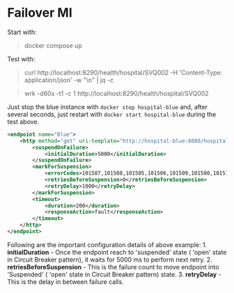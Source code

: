 # Failover MI

Start with:

> docker compose up

Test with:

> curl http://localhost:8290/health/hospital/SVQ002 -H 'Content-Type: application/json' -w "\n" | jq -c

> wrk -d60s -t1 -c 1 http://localhost:8290/health/hospital/SVQ002

Just stop the blue instance with `docker stop hospital-blue` and, after several seconds, just restart with `docker start hospital-blue` during the test above.

```xml
<endpoint name="Blue">
    <http method="get" uri-template="http://hospital-blue:8080/hospital/{uri.var.hospitalId}">
        <suspendOnFailure>
            <initialDuration>5000</initialDuration>
        </suspendOnFailure>
        <markForSuspension>
            <errorCodes>101507,101508,101505,101506,101509,101500,101510,101001,101000,101503,101504,101501</errorCodes>  
            <retriesBeforeSuspension>0</retriesBeforeSuspension>
            <retryDelay>1000</retryDelay>
        </markForSuspension>
        <timeout>
            <duration>200</duration>
            <responseAction>fault</responseAction>
        </timeout>
    </http>
</endpoint>
```

Following are the important configuration details of above example:
    1. **initialDuration** - Once the endpoint reach to 'suspended' state ( 'open' state  in Circuit Breaker pattern), it waits for 5000 ms to perform next retry.
    2. **retriesBeforeSuspension** - This is the failure count to move endpoint into 'Suspended' ( 'open' state  in Circuit Breaker pattern) state. 
    3. **retryDelay** - This is the delay in between failure calls.  